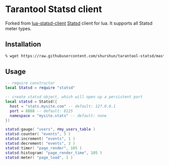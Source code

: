 Tarantool Statsd client
=================

Forked from [lua-statsd-client](https://github.com/stvp/lua-statsd-client)
[Statsd](https://github.com/etsy/statsd) client for lua. It supports all Statsd meter types.

Installation
------------

```sh
% wget https://raw.githubusercontent.com/shurshun/tarantool-statsd/master/statsd.lua -O /usr/share/tarantool/statsd.lua
```

Usage
-----

```lua
-- require constructor
local Statsd = require "statsd"

-- create statsd object, which will open up a persistent port
local statsd = Statsd({
  host = "stats.mysite.com" -- default: 127.0.0.1
  port = 8888 -- default: 8125
  namespace = "mysite.stats" -- default: none
})

statsd:gauge( "users", #my_users_table )
statsd:counter( "events", 5 )
statsd:increment( "events", 1 )
statsd:decrement( "events", 3 )
statsd:timer( "page_render", 105 )
statsd:histogram( "page_render_time", 105 )
statsd:meter( "page_load", 1 )
```
